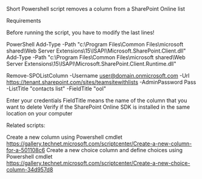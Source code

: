 Short Powershell script removes a column from a SharePoint Online list

 

 

 

 

Requirements

 

Before running the script, you have to modify the last lines!

 

 

PowerShell
Add-Type -Path "c:\Program Files\Common Files\microsoft shared\Web Server Extensions\15\ISAPI\Microsoft.SharePoint.Client.dll"   
Add-Type -Path "c:\Program Files\Common Files\microsoft shared\Web Server Extensions\15\ISAPI\Microsoft.SharePoint.Client.Runtime.dll"   
  
 
 
 
 
 Remove-SPOListColumn -Username user@domain.onmicrosoft.com -Url https://tenant.sharepoint.com/sites/teamsitewithlists -AdminPassword Pass -ListTitle "contacts list" -FieldTitle "ool" 
 

Enter your credentials
FieldTitle means the name of the column that you want to delete 
Verify if the SharePoint Online SDK is installed in the same location on your computer
 

 

 

 

Related scripts:

Create a new column using Powershell cmdlet
https://gallery.technet.microsoft.com/scriptcenter/Create-a-new-column-for-a-501108c6
Create a new choice column and define choices using Powershell cmdlet
https://gallery.technet.microsoft.com/scriptcenter/Create-a-new-choice-column-34d957d8
